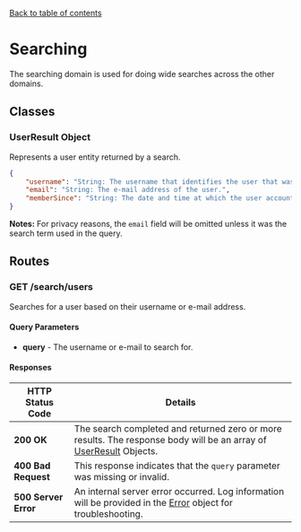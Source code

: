 [Back to table of contents](API.md)

# Searching
The searching domain is used for doing wide searches across the other domains.

## Classes
### UserResult Object
Represents a user entity returned by a search.

```json
{
	"username": "String: The username that identifies the user that was found.",
	"email": "String: The e-mail address of the user.",
	"memberSince": "String: The date and time at which the user account was created (ISO format.)"
}
```

**Notes:** For privacy reasons, the `email` field will be omitted unless it was the search term used in
the query.

## Routes
### GET /search/users
Searches for a user based on their username or e-mail address.

#### Query Parameters
* **query** - The username or e-mail to search for.

#### Responses
HTTP Status Code | Details
---- | ----
**200 OK** | The search completed and returned zero or more results. The response body will be an array of [UserResult](#userresult-object) Objects.
**400 Bad Request** | This response indicates that the `query` parameter was missing or invalid.
**500 Server Error** | An internal server error occurred. Log information will be provided in the [Error](General.md#error-object) object for troubleshooting.